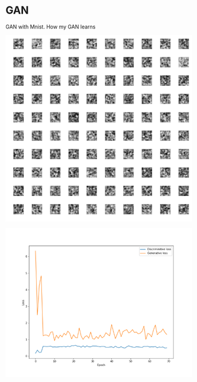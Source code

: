 # GAN

GAN with Mnist. How my GAN learns

![gif](/GenImages/Gif.gif "Title")

![loss](/Loss/dcgan_loss_epoch_70.png "Loss")

